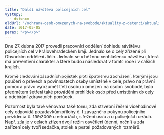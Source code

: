 ```yaml
---
title: "Další návštěva policejních cel"
vystupy:
  - detence
oldUrl: "/ochrana-osob-omezenych-na-svobode/aktuality-z-detenci/aktuality-z-detenci-2017/dalsi-navsteva-policejnich-cel/"
date: 2017-05-05
perex: "<p></p>"
---
```


<!-- imported from the old website -->

<p>Dne 27. dubna 2017 provedli pracovníci oddělení dohledu návštěvu policejních cel v Královehradeckém kraji. Jednalo se o cely zřízené při Obvodním oddělení Jičín. Jednalo se o běžnou neohlášenou návštěvu, která má preventivní charakter a které budou násled<a name="_GoBack"></a>ovat v tomto roce i v dalších krajích. </p> <p>Kromě sledování zásadních pojistek proti špatnému zacházení, kterými jsou poučení o právech a povinnostech osoby umístěné v cele, právo na právní pomoc a právo vyrozumět třetí osobu o omezení na osobní svobodě, bylo předmětem šetření také provádění prohlídek osob před umístěním do cely a odebírání zdravotních pomůcek. </p><p> Pozornost byla také věnována také tomu, zda stavební řešení vícehodinové cely odpovídá požadavkům přílohy č. 1 závazného pokynu policejního prezidenta č. 159/2009 o eskortách, střežení osob a o policejních celách. Např. zda je v celách zřízen dvojí režim osvětlení (denní, noční) a zda zařízení cely tvoří sedačka, stolek a postel požadovaných rozměrů.</p>

